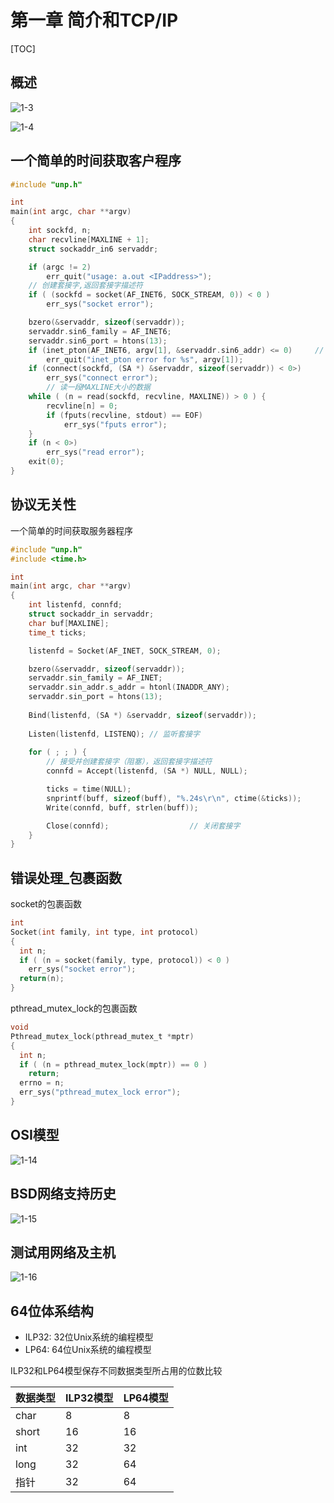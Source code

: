 # 第一章 简介和TCP/IP

[TOC]




## 概述

![1-3](res/1-3.png)

![1-4](res/1-4.png)



## 一个简单的时间获取客户程序

```c
#include "unp.h"

int
main(int argc, char **argv)
{
    int sockfd, n;
    char recvline[MAXLINE + 1];
    struct sockaddr_in6 servaddr;

    if (argc != 2) 
        err_quit("usage: a.out <IPaddress>");
  	// 创建套接字,返回套接字描述符
    if ( (sockfd = socket(AF_INET6, SOCK_STREAM, 0)) < 0 ) 
        err_sys("socket error");

    bzero(&servaddr, sizeof(servaddr)); 													// 将servaddr清零
    servaddr.sin6_family = AF_INET6; 														 // 设置地址族
    servaddr.sin6_port = htons(13); 															// 设置端口，htons转换成二进制形式
    if (inet_pton(AF_INET6, argv[1], &servaddr.sin6_addr) <= 0) 	// 设置ip
        err_quit("inet_pton error for %s", argv[1]);
    if (connect(sockfd, (SA *) &servaddr, sizeof(servaddr)) < 0>)		// 建立连接
        err_sys("connect error");
		// 读一段MAXLINE大小的数据
    while ( (n = read(sockfd, recvline, MAXLINE)) > 0 ) {
        recvline[n] = 0;
        if (fputs(recvline, stdout) == EOF)
            err_sys("fputs error");
    }
    if (n < 0>)
        err_sys("read error");
    exit(0);
}
```



## 协议无关性

一个简单的时间获取服务器程序

```c
#include "unp.h"
#include <time.h>

int 
main(int argc, char **argv)
{
    int listenfd, connfd;
    struct sockaddr_in servaddr;
    char buf[MAXLINE];
    time_t ticks;

    listenfd = Socket(AF_INET, SOCK_STREAM, 0);

    bzero(&servaddr, sizeof(servaddr));
    servaddr.sin_family = AF_INET;
    servaddr.sin_addr.s_addr = htonl(INADDR_ANY);
    servaddr.sin_port = htons(13);
    
    Bind(listenfd, (SA *) &servaddr, sizeof(servaddr));
    
    Listen(listenfd, LISTENQ); // 监听套接字
    
    for ( ; ; ) {
      	// 接受并创建套接字（阻塞），返回套接字描述符
        connfd = Accept(listenfd, (SA *) NULL, NULL); 

        ticks = time(NULL);
        snprintf(buff, sizeof(buff), "%.24s\r\n", ctime(&ticks));
        Write(connfd, buff, strlen(buff));

        Close(connfd); 					// 关闭套接字
    }
}
```



## 错误处理_包裹函数

socket的包裹函数

```c
int
Socket(int family, int type, int protocol)
{
  int n;
  if ( (n = socket(family, type, protocol)) < 0 )
    err_sys("socket error");
  return(n);
}
```

pthread_mutex_lock的包裹函数

```c
void
Pthread_mutex_lock(pthread_mutex_t *mptr)
{
  int n;
  if ( (n = pthread_mutex_lock(mptr)) == 0 )
    return;
  errno = n;
  err_sys("pthread_mutex_lock error");
}
```

## OSI模型

![1-14](res/1-14.png)




## BSD网络支持历史

![1-15](res/1-15.png)



## 测试用网络及主机

![1-16](res/1-16.png)



## 64位体系结构

- ILP32: 32位Unix系统的编程模型
- LP64: 64位Unix系统的编程模型

ILP32和LP64模型保存不同数据类型所占用的位数比较

| 数据类型 | ILP32模型 | LP64模型 |
| -------- | --------- | -------- |
| char     | 8         | 8        |
| short    | 16        | 16       |
| int      | 32        | 32       |
| long     | 32        | 64       |
| 指针     | 32        | 64       |

